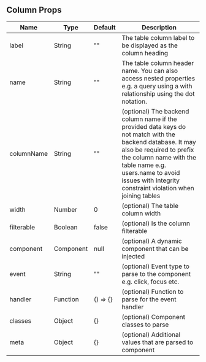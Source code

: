 ## Column Props
| Name | Type | Default | Description  
| --- | --- | --- | --- |
| label | String | "" | The table column label to be displayed as the column heading |
| name | String | "" | The table column header name. You can also access nested properties e.g. a query using a with relationship using the dot notation. |
| columnName | String | "" | (optional) The backend column name if the provided data keys do not match with the backend database. It may also be required to prefix the column name with the table name e.g. users.name to avoid issues with Integrity constraint violation when joining tables |
| width | Number | 0 | (optional) The table column width |
| filterable | Boolean | false | (optional) Is the column filterable |
| component | Component | null | (optional) A dynamic component that can be injected |
| event | String | "" | (optional) Event type to parse to the component e.g. click, focus etc. |
| handler | Function | () => {} | (optional) Function to parse for the event handler |
| classes | Object | {} | (optional) Component classes to parse |
| meta | Object | {} | (optional) Additional values that are parsed to component |
